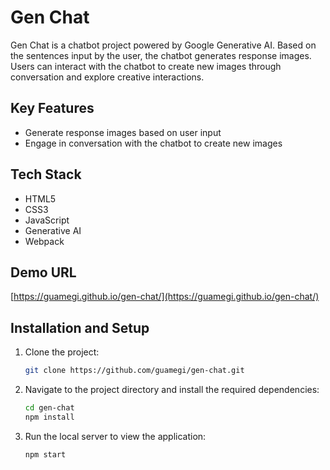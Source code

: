 # Gen Chat

Gen Chat is a chatbot project powered by Google Generative AI. Based on the sentences input by the user, the chatbot generates response images. Users can interact with the chatbot to create new images through conversation and explore creative interactions.

## Key Features
- Generate response images based on user input
- Engage in conversation with the chatbot to create new images

## Tech Stack
- HTML5
- CSS3
- JavaScript
- Generative AI
- Webpack

## Demo URL
[https://guamegi.github.io/gen-chat/](https://guamegi.github.io/gen-chat/)

## Installation and Setup
1. Clone the project:
   ```bash
   git clone https://github.com/guamegi/gen-chat.git
2. Navigate to the project directory and install the required dependencies:
   ```bash
   cd gen-chat
   npm install
3. Run the local server to view the application:
   ```bash
   npm start

